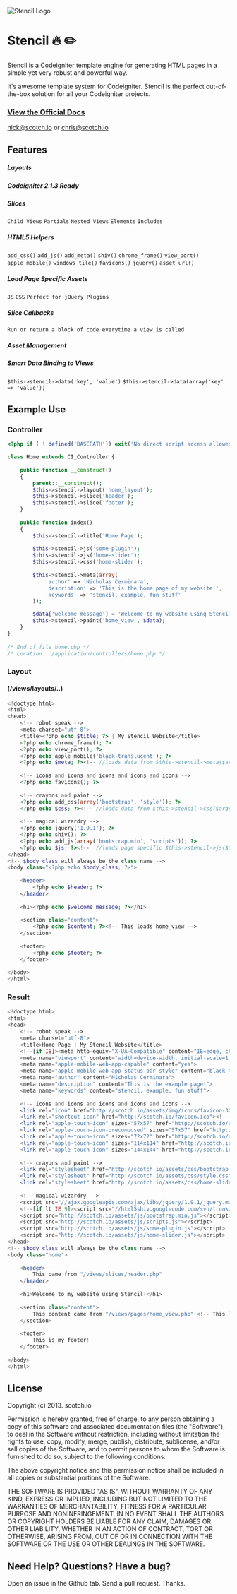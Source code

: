 ![Stencil Logo](http://scotch.io/images/stencil-banner.png "Stencil Logo")

Stencil :fire: :pencil2:
=========================== 

Stencil is a Codeigniter template engine for generating HTML pages in a simple yet very robust and powerful way.

It's awesome template system for Codeigniter. Stencil is the perfect out-of-the-box solution for all your Codeigniter projects.

### [View the Official Docs](http://scotch.io/docs/stencil)

nick@scotch.io or chris@scotch.io
 
## Features

##### Layouts
##### Codeigniter 2.1.3 Ready
##### Slices
`Child Views`
`Partials`
`Nested Views`
`Elements`
`Includes`
##### HTML5 Helpers 
`add_css()`
`add_js()`
`add_meta()`
`shiv()`
`chrome_frame()`
`view_port()`
`apple_mobile()`
`windows_tile()`
`favicons()`
`jquery()`
`asset_url()`
##### Load Page Specific Assets
`JS`
`CSS`
`Perfect for jQuery Plugins`
##### Slice Callbacks
`Run or return a block of code everytime a view is called`
##### Asset Management
##### Smart Data Binding to Views
`$this->stencil->data('key', 'value')`
`$this->stencil->data(array('key' => 'value'))`

## Example Use

### Controller
```php
<?php if ( ! defined('BASEPATH')) exit('No direct script access allowed');

class Home extends CI_Controller {
 
    public function __construct()
    {
        parent::__construct();
        $this->stencil->layout('home_layout');
        $this->stencil->slice('header');
        $this->stencil->slice('footer');
    }
 
    public function index()
    {
        $this->stencil->title('Home Page');
       
        $this->stencil->js('some-plugin');
        $this->stencil->js('home-slider');
        $this->stencil->css('home-slider');
        
        $this->stencil->meta(array(
            'author' => 'Nicholas Cerminara',
            'description' => 'This is the home page of my website!',
            'keywords' => 'stencil, example, fun stuff'
        ));

        $data['welcome_message'] = 'Welcome to my website using Stencil!';
        $this->stencil->paint('home_view', $data);
    }
}
 
/* End of file home.php */
/* Location: ./application/controllers/home.php */
```

### Layout
#### (/views/layouts/..)
```php
<!doctype html>
<html>
<head>
    <!-- robot speak -->    
    <meta charset="utf-8">
    <title><?php echo $title; ?> | My Stencil Website</title>
    <?php echo chrome_frame(); ?>
    <?php echo view_port(); ?>
    <?php echo apple_mobile('black-translucent'); ?>
    <?php echo $meta; ?><!-- //loads data from $this->stencil->meta($args) in controller -->
    
    <!-- icons and icons and icons and icons and icons -->
    <?php echo favicons(); ?>
    
    <!-- crayons and paint -->  
    <?php echo add_css(array('bootstrap', 'style')); ?>
    <?php echo $css; ?><!-- //loads data from $this->stencil->css($args) in controller -->
    
    <!-- magical wizardry -->
    <?php echo jquery('1.9.1'); ?>
    <?php echo shiv(); ?>
    <?php echo add_js(array('bootstrap.min', 'scripts')); ?>
    <?php echo $js; ?><!--  //loads page specific $this->stencil->js($args) from Controller (see docs) -->
</head>
<!-- $body_class will always be the class name -->
<body class="<?php echo $body_class; ?>">
    
    <header>
        <?php echo $header; ?>
    </header>
    
    <h1><?php echo $welcome_message; ?></h1>
    
    <section class="content">
        <?php echo $content; ?><!-- This loads home_view -->
    </section>
    
    <footer>
        <?php echo $footer; ?>
    </footer>
 
</body>
</html>
```


### Result

```php
<!doctype html>
<html>
<head>
    <!-- robot speak -->    
    <meta charset="utf-8">
    <title>Home Page | My Stencil Website</title>
    <!--[if IE]><meta http-equiv="X-UA-Compatible" content="IE=edge, chrome=1"><![endif]--><!-- Force IE to use the latest rendering engine -->
    <meta name="viewport" content="width=device-width, initial-scale=1, maximum-scale=1"><!-- Optimize mobile viewport -->
    <meta name="apple-mobile-web-app-capable" content="yes">
    <meta name="apple-mobile-web-app-status-bar-style" content="black-translucent">
    <meta name="author" content="Nicholas Cerminara">
    <meta name="description" content="This is the example page!">
    <meta name="keywords" content="stencil, example, fun stuff">
    
    <!-- icons and icons and icons and icons and icons -->
    <link rel="icon" href="http://scotch.io/assets/img/icons/favicon-32.png" type="image/png"><!-- default favicon -->
    <link rel="shortcut icon" href="http://scotch.io/favicon.ico"><!-- legacy default favicon (in root, 32x32) -->
    <link rel="apple-touch-icon" sizes="57x57" href="http://scotch.io/assets/img/icons/favicon-57.png"><!-- iPhone low-res and Android -->
    <link rel="apple-touch-icon-precomposed" sizes="57x57" href="http://scotch.io/assets/img/icons/favicon-57.png"><!-- legacy Android -->
    <link rel="apple-touch-icon" sizes="72x72" href="http://scotch.io/assets/img/icons/favicon-72.png"><!-- iPad -->
    <link rel="apple-touch-icon" sizes="114x114" href="http://scotch.io/assets/img/icons/favicon-114.png"><!-- iPhone 4 -->
    <link rel="apple-touch-icon" sizes="144x144" href="http://scotch.io/assets/img/icons/favicon-144.png"><!-- iPad hi-res -->
    
    <!-- crayons and paint -->  
    <link rel="stylesheet" href="http://scotch.io/assets/css/bootstrap.css">
    <link rel="stylesheet" href="http://scotch.io/assets/css/style.css">
    <link rel="stylesheet" href="http://scotch.io/assets/css/home-slider.css">
    
    <!-- magical wizardry -->
    <script src="//ajax.googleapis.com/ajax/libs/jquery/1.9.1/jquery.min.js"></script>
    <!--[if lt IE 9]><script src="//html5shiv.googlecode.com/svn/trunk/html5.js"></script><![endif]-->
    <script src="http://scotch.io/assets/js/bootstrap.min.js"></script>
    <script src="http://scotch.io/assets/js/scripts.js"></script>
    <script src="http://scotch.io/assets/js/some-plugin.js"></script>
    <script src="http://scotch.io/assets/js/home-slider.js"></script>
</head>
<!-- $body_class will always be the class name -->
<body class="home">
    
    <header>
        This came from "/views/slices/header.php"
    </header>
    
    <h1>Welcome to my website using Stencil!</h1>
    
    <section class="content">
        This content came from "/views/pages/home_view.php" <!-- This loads home_view -->
    </section>
    
    <footer>
        This is my footer!
    </footer>
 
</body>
</html>  
```

## License 
Copyright (c) 2013. scotch.io

Permission is hereby granted, free of charge, to any person obtaining a copy of this software and associated documentation files (the "Software"), to deal in the Software without restriction, including without limitation the rights to use, copy, modify, merge, publish, distribute, sublicense, and/or sell copies of the Software, and to permit persons to whom the Software is furnished to do so, subject to the following conditions:

The above copyright notice and this permission notice shall be included in all copies or substantial portions of the Software.

THE SOFTWARE IS PROVIDED "AS IS", WITHOUT WARRANTY OF ANY KIND, EXPRESS OR IMPLIED, INCLUDING BUT NOT LIMITED TO THE WARRANTIES OF MERCHANTABILITY, FITNESS FOR A PARTICULAR PURPOSE AND NONINFRINGEMENT. IN NO EVENT SHALL THE AUTHORS OR COPYRIGHT HOLDERS BE LIABLE FOR ANY CLAIM, DAMAGES OR OTHER LIABILITY, WHETHER IN AN ACTION OF CONTRACT, TORT OR OTHERWISE, ARISING FROM, OUT OF OR IN CONNECTION WITH THE SOFTWARE OR THE USE OR OTHER DEALINGS IN THE SOFTWARE.

## Need Help? Questions? Have a bug?
Open an issue in the Github tab. Send a pull request. Thanks.
